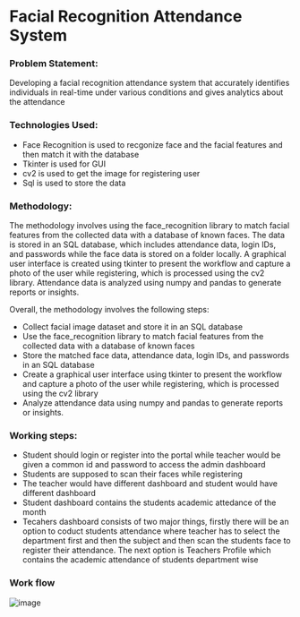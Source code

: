 # Facial Recognition Attendance System

### Problem Statement:
Developing a facial recognition attendance system that accurately identifies individuals in real-time under various conditions and gives analytics about the attendance

### Technologies Used:
- Face Recognition is used to recgonize face and the facial features and then match it with the database
- Tkinter is used for GUI
- cv2 is used to get the image for registering user
- Sql is used to store the data

### Methodology:
The methodology involves using the face_recognition library to match facial features from the collected data with a database of known faces. The data is stored in an SQL database, which includes attendance data, login IDs, and passwords while the face data is stored on a folder locally. A graphical user interface is created using tkinter to present the workflow and capture a photo of the user while registering, which is processed using the cv2 library. Attendance data is analyzed using numpy and pandas to generate reports or insights.

Overall, the methodology involves the following steps:

- Collect facial image dataset and store it in an SQL database
- Use the face_recognition library to match facial features from the collected data with a database of known faces
- Store the matched face data, attendance data, login IDs, and passwords in an SQL database
- Create a graphical user interface using tkinter to present the workflow and capture a photo of the user while registering, which is processed using the cv2 library
- Analyze attendance data using numpy and pandas to generate reports or insights.

### Working steps:
- Student should login or register into the portal while teacher would be given a common id and password to access the admin dashboard
- Students are supposed to scan their faces while registering 
- The teacher would have different dashboard and student would have different dashboard
- Student dashboard contains the students academic attedance of the month
- Tecahers dashboard consists of two major things, firstly there will be an option to coduct students attendance where teacher has to select the department first and then the subject and then scan the students face to register their attendance. The next option is Teachers Profile which contains the academic attendance of students department wise

### Work flow
![image](https://user-images.githubusercontent.com/102586176/234610296-133dcbc9-13ae-4f95-9d87-5d7d6655b598.png)
